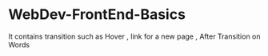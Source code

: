 # WebDev-FrontEnd-Basics

It contains transition such as Hover , link for a new page , After Transition on Words
